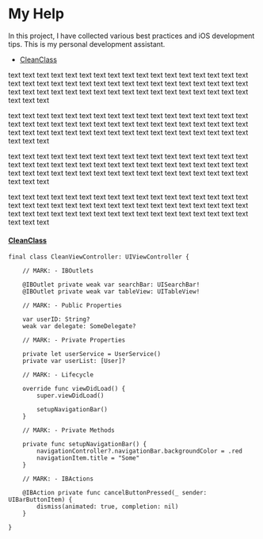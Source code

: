 


# My Help 

In this project, I have collected various best practices and iOS development tips. This is my personal development assistant.

- [CleanClass](#CleanClass)

text text text text text text 
text text text text text text 
text text text text text text 
text text text text text text 
text text text text text text 
text text text text text text 
text text text text text text 
text text text text text text 
text text text text text text 

text text text text text text 
text text text text text text 
text text text text text text 
text text text text text text 
text text text text text text 
text text text text text text 
text text text text text text 
text text text text text text 
text text text text text text 

text text text text text text 
text text text text text text 
text text text text text text 
text text text text text text 
text text text text text text 
text text text text text text 
text text text text text text 
text text text text text text 
text text text text text text 

text text text text text text 
text text text text text text 
text text text text text text 
text text text text text text 
text text text text text text 
text text text text text text 
text text text text text text 
text text text text text text 
text text text text text text 






#### [CleanClass](https://github.com/lgreydev/Help/blob/master/Help/CleanClass.swift)

```
final class CleanViewController: UIViewController {
    
    // MARK: - IBOutlets
    
    @IBOutlet private weak var searchBar: UISearchBar!
    @IBOutlet private weak var tableView: UITableView!
    
    // MARK: - Public Properties
    
    var userID: String?
    weak var delegate: SomeDelegate?
    
    // MARK: - Private Properties
    
    private let userService = UserService()
    private var userList: [User]?
    
    // MARK: - Lifecycle
    
    override func viewDidLoad() {
        super.viewDidLoad()
        
        setupNavigationBar()
    }
    
    // MARK: - Private Methods
    
    private func setupNavigationBar() {
        navigationController?.navigationBar.backgroundColor = .red
        navigationItem.title = "Some"
    }
    
    // MARK: - IBActions
    
    @IBAction private func cancelButtonPressed(_ sender: UIBarButtonItem) {
        dismiss(animated: true, completion: nil)
    }
    
}
```
